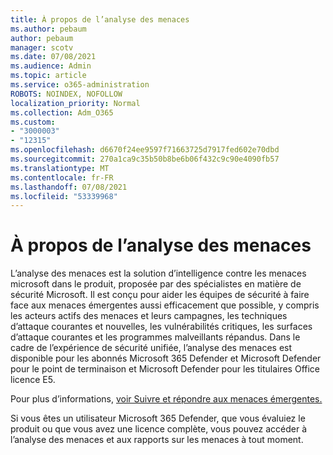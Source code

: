 ```yaml
---
title: À propos de l’analyse des menaces
ms.author: pebaum
author: pebaum
manager: scotv
ms.date: 07/08/2021
ms.audience: Admin
ms.topic: article
ms.service: o365-administration
ROBOTS: NOINDEX, NOFOLLOW
localization_priority: Normal
ms.collection: Adm_O365
ms.custom:
- "3000003"
- "12315"
ms.openlocfilehash: d6670f24ee9597f71663725d7917fed602e70dbd
ms.sourcegitcommit: 270a1ca9c35b50b8be6b06f432c9c90e4090fb57
ms.translationtype: MT
ms.contentlocale: fr-FR
ms.lasthandoff: 07/08/2021
ms.locfileid: "53339968"
---
```

# <a name="about-threat-analytics"></a>À propos de l’analyse des menaces

L’analyse des menaces est la solution d’intelligence contre les menaces microsoft dans le produit, proposée par des spécialistes en matière de sécurité Microsoft. Il est conçu pour aider les équipes de sécurité à faire face aux menaces émergentes aussi efficacement que possible, y compris les acteurs actifs des menaces et leurs campagnes, les techniques d’attaque courantes et nouvelles, les vulnérabilités critiques, les surfaces d’attaque courantes et les programmes malveillants répandus. Dans le cadre de l’expérience de sécurité unifiée, l’analyse des menaces est disponible pour les abonnés Microsoft 365 Defender et Microsoft Defender pour le point de terminaison et Microsoft Defender pour les titulaires Office licence E5. 

Pour plus d’informations, [voir Suivre et répondre aux menaces émergentes.](/microsoft-365/security/defender/threat-analytics)

Si vous êtes un utilisateur Microsoft 365 Defender, que vous évaluiez le produit ou que vous avez une licence complète, vous pouvez accéder à l’analyse des menaces et aux rapports sur les menaces à tout moment. 